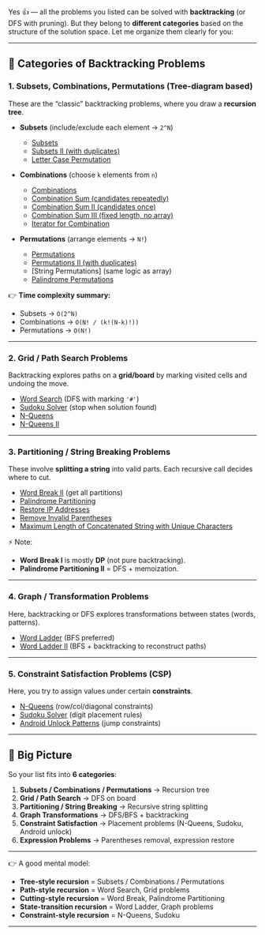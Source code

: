Yes 👍 — all the problems you listed can be solved with **backtracking** (or DFS with pruning). But they belong to **different categories** based on the structure of the solution space. Let me organize them clearly for you:

---

## 🔹 Categories of Backtracking Problems

### **1. Subsets, Combinations, Permutations (Tree-diagram based)**

These are the “classic” backtracking problems, where you draw a **recursion tree**.

* **Subsets** (include/exclude each element → `2^N`)

  * [Subsets](https://leetcode.com/problems/subsets/)
  * [Subsets II (with duplicates)](https://leetcode.com/problems/subsets-ii/)
  * [Letter Case Permutation](https://leetcode.com/problems/letter-case-permutation/)

* **Combinations** (choose `k` elements from `n`)

  * [Combinations](https://leetcode.com/problems/combinations/)
  * [Combination Sum (candidates repeatedly)](https://leetcode.com/problems/combination-sum/)
  * [Combination Sum II (candidates once)](https://leetcode.com/problems/combination-sum-ii/)
  * [Combination Sum III (fixed length, no array)](https://leetcode.com/problems/combination-sum-iii/)
  * [Iterator for Combination](https://leetcode.com/problems/iterator-for-combination/)

* **Permutations** (arrange elements → `N!`)

  * [Permutations](https://leetcode.com/problems/permutations/)
  * [Permutations II (with duplicates)](https://leetcode.com/problems/permutations-ii/)
  * \[String Permutations] (same logic as array)
  * [Palindrome Permutations](https://leetcode.com/problems/palindrome-permutation-ii/)

👉 **Time complexity summary:**

* Subsets → `O(2^N)`
* Combinations → `O(N! / (k!(N-k)!))`
* Permutations → `O(N!)`

---

### **2. Grid / Path Search Problems**

Backtracking explores paths on a **grid/board** by marking visited cells and undoing the move.

* [Word Search](https://leetcode.com/problems/word-search/) (DFS with marking `'#'`)
* [Sudoku Solver](https://leetcode.com/problems/sudoku-solver/) (stop when solution found)
* [N-Queens](https://leetcode.com/problems/n-queens/)
* [N-Queens II](https://leetcode.com/problems/n-queens-ii/)

---

### **3. Partitioning / String Breaking Problems**

These involve **splitting a string** into valid parts. Each recursive call decides where to cut.

* [Word Break II](https://leetcode.com/problems/word-break-ii/) (get all partitions)
* [Palindrome Partitioning](https://leetcode.com/problems/palindrome-partitioning/)
* [Restore IP Addresses](https://leetcode.com/problems/restore-ip-addresses/)
* [Remove Invalid Parentheses](https://leetcode.com/problems/remove-invalid-parentheses/)
* [Maximum Length of Concatenated String with Unique Characters](https://leetcode.com/problems/maximum-length-of-a-concatenated-string-with-unique-characters/)

⚡ Note:

* **Word Break I** is mostly **DP** (not pure backtracking).
* **Palindrome Partitioning II** = DFS + memoization.

---

### **4. Graph / Transformation Problems**

Here, backtracking or DFS explores transformations between states (words, patterns).

* [Word Ladder](https://leetcode.com/problems/word-ladder/) (BFS preferred)
* [Word Ladder II](https://leetcode.com/problems/word-ladder-ii/) (BFS + backtracking to reconstruct paths)

---

### **5. Constraint Satisfaction Problems (CSP)**

Here, you try to assign values under certain **constraints**.

* [N-Queens](https://leetcode.com/problems/n-queens/) (row/col/diagonal constraints)
* [Sudoku Solver](https://leetcode.com/problems/sudoku-solver/) (digit placement rules)
* [Android Unlock Patterns](https://leetcode.com/problems/android-unlock-patterns/) (jump constraints)

---

## 🔹 Big Picture

So your list fits into **6 categories**:

1. **Subsets / Combinations / Permutations** → Recursion tree
2. **Grid / Path Search** → DFS on board
3. **Partitioning / String Breaking** → Recursive string splitting
4. **Graph Transformations** → DFS/BFS + backtracking
5. **Constraint Satisfaction** → Placement problems (N-Queens, Sudoku, Android unlock)
6. **Expression Problems** → Parentheses removal, expression restore

---

👉 A good mental model:

* **Tree-style recursion** = Subsets / Combinations / Permutations
* **Path-style recursion** = Word Search, Grid problems
* **Cutting-style recursion** = Word Break, Palindrome Partitioning
* **State-transition recursion** = Word Ladder, Graph problems
* **Constraint-style recursion** = N-Queens, Sudoku

---